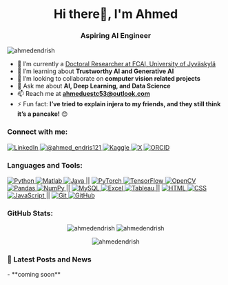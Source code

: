 <h1 align="center">Hi there👋, I'm Ahmed</h1>
<h3 align="center">Aspiring AI Engineer</h3>

<p align="left">
    <img src="https://komarev.com/ghpvc/?username=ahmedendrish&label=Profile%20views&color=0e75b6&style=flat" alt="ahmedendrish" />
</p>

- 🔭 I’m currently a [Doctoral Researcher at FCAI, University of Jyväskylä](https://fcai.fi/)
- 🌱 I’m learning about **Trustworthy AI and Generative AI**
- 👯 I’m looking to collaborate on **computer vision related projects**
- 💬 Ask me about **AI, Deep Learning, and Data Science**
- 📫 Reach me at **ahmeduestc53@outlook.com**
- ⚡ Fun fact: **I’ve tried to explain injera to my friends, and they still think it’s a pancake!** 😊

<h3 align="left">Connect with me:</h3>
<p align="left">
    <a href="https://linkedin.com/in/ahmed-endris-b99029200/" target="blank">
        <img align="center" src="https://img.shields.io/badge/LinkedIn-0077B5?style=flat&logo=linkedin&logoColor=white" alt="LinkedIn" />
    </a>
    <a href="https://twitter.com/@ahmed_endris121" target="blank">
        <img align="center" src="https://img.shields.io/twitter/follow/@ahmed_endris121?logo=twitter&style=for-the-badge" alt="@ahmed_endris121" />
    </a>
    <a href="https://kaggle.com/ahmedendris" target="blank">
        <img align="center" src="https://img.shields.io/badge/Kaggle-20BEFF?style=flat&logo=kaggle&logoColor=white" alt="Kaggle" />
    </a>
    <a href="https://x.com/Ahmed_Endris121" target="blank">
        <img align="center" src="https://img.shields.io/badge/X-1DA1F2?style=flat&logo=x&logoColor=white" alt="X" />
    </a>
    <a href="https://orcid.org/my-orcid?orcid=0000-0001-9376-9238" target="blank">
        <img align="center" src="https://img.shields.io/badge/ORCID-A6CE39?style=flat&logo=orcid&logoColor=white" alt="ORCID" />
    </a>
</p>

<h3 align="left">Languages and Tools:</h3>
<p align="left">
    <a href="https://www.python.org" target="_blank">
        <img src="https://img.shields.io/badge/Python-3776AB?style=flat&logo=python&logoColor=white" alt="Python" />
    </a>
    <a href="https://www.mathworks.com/" target="_blank">
        <img src="https://img.shields.io/badge/Matlab-0076A8?style=flat&logo=matlab&logoColor=white" alt="Matlab" />
    </a>
    <a href="https://www.oracle.com/java/" target="_blank">
        <img src="https://img.shields.io/badge/Java-007396?style=flat&logo=java&logoColor=white" alt="Java" />
    </a> ||
    <a href="https://pytorch.org/" target="_blank">
        <img src="https://img.shields.io/badge/PyTorch-EE4C2C?style=flat&logo=pytorch&logoColor=white" alt="PyTorch" />
    </a>
    <a href="https://www.tensorflow.org" target="_blank">
        <img src="https://img.shields.io/badge/TensorFlow-FF6F20?style=flat&logo=tensorflow&logoColor=white" alt="TensorFlow" />
    </a>
    <a href="https://opencv.org/" target="_blank">
        <img src="https://img.shields.io/badge/OpenCV-5C3EE8?style=flat&logo=opencv&logoColor=white" alt="OpenCV" />
    </a>
    <a href="https://pandas.pydata.org/" target="_blank">
        <img src="https://img.shields.io/badge/Pandas-150458?style=flat&logo=pandas&logoColor=white" alt="Pandas" />
    </a>
    <a href="https://numpy.org/" target="_blank">
        <img src="https://img.shields.io/badge/Numpy-013243?style=flat&logo=numpy&logoColor=white" alt="NumPy" />
    </a> ||
    <a href="https://www.mysql.com/" target="_blank">
        <img src="https://img.shields.io/badge/MySQL-4479A1?style=flat&logo=mysql&logoColor=white" alt="MySQL" />
    </a>
    <a href="https://www.microsoft.com/en-us/microsoft-365/excel" target="_blank">
        <img src="https://img.shields.io/badge/Excel-217346?style=flat&logo=microsoft-excel&logoColor=white" alt="Excel" />
    </a>
    <a href="https://www.tableau.com/" target="_blank">
        <img src="https://img.shields.io/badge/Tableau-E97627?style=flat&logo=tableau&logoColor=white" alt="Tableau" />
    </a> ||
    <a href="https://www.w3schools.com/html/" target="_blank">
        <img src="https://img.shields.io/badge/HTML-E34F26?style=flat&logo=html5&logoColor=white" alt="HTML" />
    </a>
    <a href="https://www.w3schools.com/css/" target="_blank">
        <img src="https://img.shields.io/badge/CSS-1572B6?style=flat&logo=css3&logoColor=white" alt="CSS" />
    </a>
    <a href="https://www.javascript.com/" target="_blank">
        <img src="https://img.shields.io/badge/JavaScript-F7DF1E?style=flat&logo=javascript&logoColor=black" alt="JavaScript" />
    </a> ||
    <a href="https://git-scm.com/" target="_blank">
        <img src="https://img.shields.io/badge/Git-F05032?style=flat&logo=git&logoColor=white" alt="Git" />
    </a>
    <a href="https://github.com/" target="_blank">
        <img src="https://img.shields.io/badge/GitHub-181717?style=flat&logo=github&logoColor=white" alt="GitHub" />
    </a>
</p>

<h3 align="left">GitHub Stats:</h3>
<p align="center">
    <img src="https://github-readme-stats.vercel.app/api?username=ahmedendrish&show_icons=true&locale=en" alt="ahmedendrish" />
    <img src="https://github-readme-stats.vercel.app/api/top-langs?username=ahmedendrish&show_icons=true&locale=en&layout=compact" alt="ahmedendrish" />
</p>

<p align="center">
    <img src="https://github-readme-streak-stats.herokuapp.com/?user=ahmedendrish&" alt="ahmedendrish" />
</p>

<h3 align="left">📖 Latest Posts and News</h3>
<!-- LATEST-POSTS-AND-NEWS:START -->
- **coming soon** 
<!-- LATEST-POSTS-AND-NEWS:END -->
